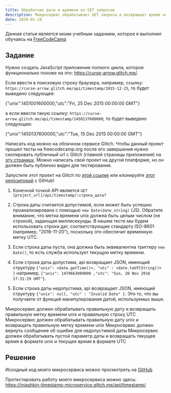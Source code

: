 ```yaml
---
title: Обработчик даты и времени из GET запросов
description: Микросервис обрабатывает GET запросы и возвращает время unix и utc в формате JSON
date: 2020-01-18
---
```


Данная статья является моим учебным заданием, которое я выполнил обучаясь на [FreeCodeCamp](https://www.freecodecamp.org/learn/apis-and-microservices/apis-and-microservices-projects/timestamp-microservice)

## Задание

Нужно создать JavaScript приложение полного цикла, которое функционально похоже на это: https://curse-arrow.glitch.me/.

Если ввести в поисковую строку браузера, например, ссылку: `https://curse-arrow.glitch.me/api/timestamp/2015-12-25`, то будет выведено следующее:

{"unix":1451001600000,"utc":"Fri, 25 Dec 2015 00:00:00 GMT"}

а если ввести такую ссылку: `https://curse-arrow.glitch.me/api/timestamp/1450137600000`, то будет выведено следующее:

{"unix":1450137600000,"utc":"Tue, 15 Dec 2015 00:00:00 GMT"}

Написать код можно на облачном сервисе Glitch. Чтобы данный проект прошел тесты на freecodecamp.org после его завершения нужно скопировать публичный url с Glitch (главной страницы приложения) на [эту страницу](https://www.freecodecamp.org/learn/apis-and-microservices/apis-and-microservices-projects/timestamp-microservice). Можно написать свой проект на другой платформе, но он должен быть публично виден для тестирования.

Запустите этот проект на Glitch по [этой ссылке](https://glitch.com/edit/#!/remix/clone-from-repo?REPO_URL=https://github.com/freeCodeCamp/boilerplate-project-timestamp/) или клонируйте [этот репозиторий](https://github.com/freeCodeCamp/boilerplate-project-timestamp/) с GitHub!

1. Конечной точкой API является `GET [project_url]/api/timestamp/:строка_даты?`

2. Строка даты считается допустимой, если может быть успешно проанализирована с помощью `new Date(date_string)` (JS). Обратите внимание, что метка времени unix должна быть целым числом (не строкой), задающая миллисекунды. В нашем тесте мы будем использовать строки дат, соответствующие стандарту ISO-8601 (например, "2016-11-20"), поскольку это обеспечит временную метку UTC.
3. Если строка даты пуста, она должна быть эквивалентна триггеру `new Date()`, то есть служба использует текущую метку времени.
4. Если строка даты допустима, api возвращает JSON, имеющий структуру `{"unix": <date.getTime()>, "utc" : <date.toUTCString()> }` например, `{"unix": 1479663089000 ,"utc": "Sun, 20 Nov 2016 17:31:29 GMT"}`.
5. Если строка даты недопустима, api возвращает JSON, имеющий структуру `{"unix": null, "utc" : "Invalid Date" }`. Это то, что вы получаете от функций манипулирования датой, используемых выше.

Микросервис должен обрабатывать правильную дату и возвращать правильную метку времени unix и правильную строку UTC
Микросервис должен обрабатывать правильную дату unix и возвращать правильную метку времени unix
Микросервис должен вернуть сообщение об ошибке для недопустимой даты
Микросервис должен обрабатывать пустой параметр даты и возвращать текущее время в формате unix и текущее время в формате UTC

## Решение

Исходный код моего микросервиса можно просмотреть на [GitHub](https://github.com/injashkin/timestamp-microservice)

Протестировать работу моего микросервиса можно здесь: https://injashkin-timestamp-microservice.glitch.me/api/timestamp/